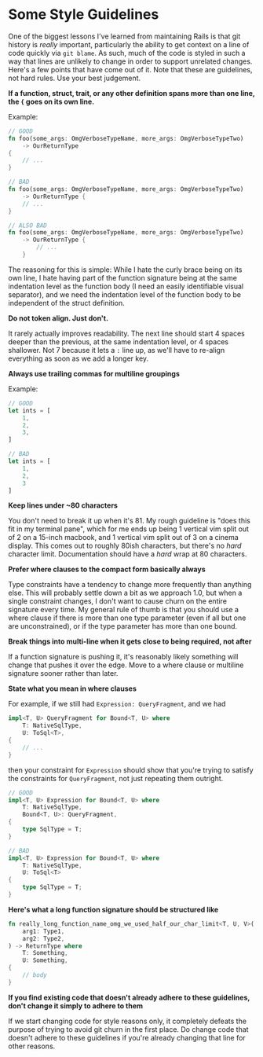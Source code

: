 
# Some Style Guidelines

One of the biggest lessons I've learned from maintaining Rails is that git history is _really_ important, particularly the ability to get context on a line of code quickly via `git blame`. As such, much of the code is styled in such a way that lines are unlikely to change in order to support unrelated changes. Here's a few points that have come out of it. Note that these are guidelines, not hard rules. Use your best judgement.

**If a function, struct, trait, or any other definition spans more than one line, the `{` goes on its own line.**

Example:

``` rust
// GOOD
fn foo(some_args: OmgVerboseTypeName, more_args: OmgVerboseTypeTwo)
    -> OurReturnType
{
    // ...
}

// BAD
fn foo(some_args: OmgVerboseTypeName, more_args: OmgVerboseTypeTwo)
    -> OurReturnType {
    // ...
}

// ALSO BAD
fn foo(some_args: OmgVerboseTypeName, more_args: OmgVerboseTypeTwo)
    -> OurReturnType {
        // ...
    }
```

The reasoning for this is simple: While I hate the curly brace being on its own line, I hate having part of the function signature being at the same indentation level as the function body (I need an easily identifiable visual separator), and we need the indentation level of the function body to be independent of the struct definition.

**Do not token align. Just don't.**

It rarely actually improves readability. The next line should start 4 spaces deeper than the previous, at the same indentation level, or 4 spaces shallower. Not 7 because it lets a `:` line up, as we'll have to re-align everything as soon as we add a longer key.

**Always use trailing commas for multiline groupings**

Example:

``` rust
// GOOD
let ints = [
    1,
    2,
    3,
]

// BAD
let ints = [
    1,
    2,
    3
]
```

**Keep lines under ~80 characters**

You don't need to break it up when it's 81. My rough guideline is \"does this fit in my terminal pane\", which for me ends up being 1 vertical vim split out of 2 on a 15-inch macbook, and 1 vertical vim split out of 3 on a cinema display. This comes out to roughly 80ish characters, but there's no _hard_ character limit. Documentation should have a _hard_ wrap at 80 characters.

**Prefer where clauses to the compact form basically always**

Type constraints have a tendency to change more frequently than anything else. This will probably settle down a bit as we approach 1.0, but when a single constraint changes, I don't want to cause churn on the entire signature every time. My general rule of thumb is that you should use a where clause if there is more than one type parameter (even if all but one are unconstrained), or if the type parameter has more than one bound.

**Break things into multi-line when it gets close to being required, not after**

If a function signature is pushing it, it's reasonably likely something will change that pushes it over the 
edge. Move to a where clause or multiline signature sooner rather than later.

**State what you mean in where clauses**

For example, if we still had `Expression: QueryFragment`, and we had

``` rust
impl<T, U> QueryFragment for Bound<T, U> where
    T: NativeSqlType,
    U: ToSql<T>,
{
    // ...
}
```

then your constraint for `Expression` should show that you're trying to satisfy the constraints for `QueryFragment`, not just repeating them outright.

``` rust
// GOOD
impl<T, U> Expression for Bound<T, U> where
    T: NativeSqlType,
    Bound<T, U>: QueryFragment,
{
    type SqlType = T;
}

// BAD
impl<T, U> Expression for Bound<T, U> where
    T: NativeSqlType,
    U: ToSql<T>
{
    type SqlType = T;
}
```

**Here's what a long function signature should be structured like**

``` rust
fn really_long_function_name_omg_we_used_half_our_char_limit<T, U, V>(
    arg1: Type1,
    arg2: Type2,
) -> ReturnType where
    T: Something,
    U: Something,
{
    // body
}
```

**If you find existing code that doesn't already adhere to these guidelines, don't change it simply to adhere to them**

If we start changing code for style reasons only, it completely defeats the purpose of trying to avoid git churn in the first place. Do change code that doesn't adhere to these guidelines if you're already changing that line for other reasons.

